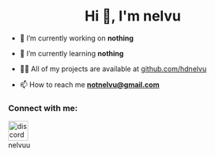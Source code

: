 <h1 align="center">Hi 🙈, I'm nelvu</h1>

- 🔭 I’m currently working on **nothing**

- 🌱 I’m currently learning **nothing**

- 👨‍💻 All of my projects are available at [github.com/hdnelvu](github.com/hdnelvu)

- 📫 How to reach me **notnelvu@gmail.com**

<h3 align="left">Connect with me:</h3>
<p align="left">
  <img src="https://camo.githubusercontent.com/1ec2e90134efafd2daefc263991f1cfd1b1364a547c84513d056b879dff35752/687474703a2f2f692e696d6775722e636f6d2f65597779386c632e706e67" alt="discord" width="40" height="40"> <br>
  nelvuu
</p>
